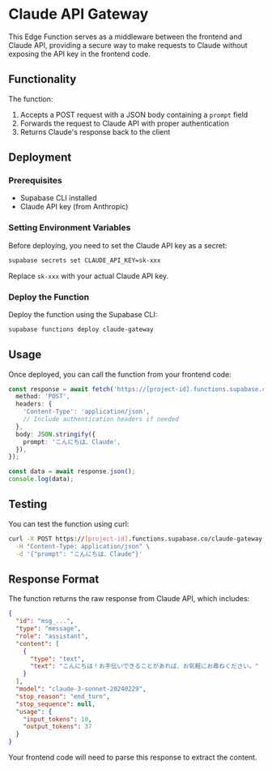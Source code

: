 # Claude API Gateway

This Edge Function serves as a middleware between the frontend and Claude API, providing a secure way to make requests to Claude without exposing the API key in the frontend code.

## Functionality

The function:
1. Accepts a POST request with a JSON body containing a `prompt` field
2. Forwards the request to Claude API with proper authentication
3. Returns Claude's response back to the client

## Deployment

### Prerequisites

- Supabase CLI installed
- Claude API key (from Anthropic)

### Setting Environment Variables

Before deploying, you need to set the Claude API key as a secret:

```bash
supabase secrets set CLAUDE_API_KEY=sk-xxx
```

Replace `sk-xxx` with your actual Claude API key.

### Deploy the Function

Deploy the function using the Supabase CLI:

```bash
supabase functions deploy claude-gateway
```

## Usage

Once deployed, you can call the function from your frontend code:

```typescript
const response = await fetch('https://[project-id].functions.supabase.co/claude-gateway', {
  method: 'POST',
  headers: {
    'Content-Type': 'application/json',
    // Include authentication headers if needed
  },
  body: JSON.stringify({
    prompt: 'こんにちは、Claude',
  }),
});

const data = await response.json();
console.log(data);
```

## Testing

You can test the function using curl:

```bash
curl -X POST https://[project-id].functions.supabase.co/claude-gateway \
  -H "Content-Type: application/json" \
  -d '{"prompt": "こんにちは、Claude"}'
```

## Response Format

The function returns the raw response from Claude API, which includes:

```json
{
  "id": "msg_...",
  "type": "message",
  "role": "assistant",
  "content": [
    {
      "type": "text",
      "text": "こんにちは！お手伝いできることがあれば、お気軽にお尋ねください。"
    }
  ],
  "model": "claude-3-sonnet-20240229",
  "stop_reason": "end_turn",
  "stop_sequence": null,
  "usage": {
    "input_tokens": 10,
    "output_tokens": 37
  }
}
```

Your frontend code will need to parse this response to extract the content.
